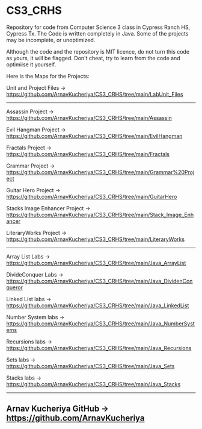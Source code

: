# CS3_CRHS
Repository for code from Computer Science 3 class in Cypress Ranch HS, Cypress Tx.
The Code is written completely in Java. 
Some of the projects may be incomplete, or unoptimized.

Although the code and the repository is MIT licence, do not turn this code as yours, it will be flagged. Don't cheat, try to learn from the code and optimiise it yourself.

Here is the Maps for the Projects:

Unit and Project Files -> https://github.com/ArnavKucheriya/CS3_CRHS/tree/main/LabUnit_Files

--------------------------------------------------------------------------------------------------------------------------------------------------------------------

Assassin Project -> https://github.com/ArnavKucheriya/CS3_CRHS/tree/main/Assassin 

Evil Hangman Project -> https://github.com/ArnavKucheriya/CS3_CRHS/tree/main/EvilHangman 

Fractals Project -> https://github.com/ArnavKucheriya/CS3_CRHS/tree/main/Fractals 

Grammar Project -> https://github.com/ArnavKucheriya/CS3_CRHS/tree/main/Grammar%20Project 

Guitar Hero Project -> https://github.com/ArnavKucheriya/CS3_CRHS/tree/main/GuitarHero 

Stacks Image Enhancer Project -> https://github.com/ArnavKucheriya/CS3_CRHS/tree/main/Stack_Image_Enhancer 

LiteraryWorks Project -> https://github.com/ArnavKucheriya/CS3_CRHS/tree/main/LiteraryWorks 
 
--------------------------------------------------------------------------------------------------------------------------------------------------------------------
 
Array List Labs -> https://github.com/ArnavKucheriya/CS3_CRHS/tree/main/Java_ArrayList 

DivideConquer Labs -> https://github.com/ArnavKucheriya/CS3_CRHS/tree/main/Java_DividenConqueror 

Linked List labs -> https://github.com/ArnavKucheriya/CS3_CRHS/tree/main/Java_LinkedList 

Number System labs -> https://github.com/ArnavKucheriya/CS3_CRHS/tree/main/Java_NumberSystems 

Recursions labs -> https://github.com/ArnavKucheriya/CS3_CRHS/tree/main/Java_Recursions 

Sets labs -> https://github.com/ArnavKucheriya/CS3_CRHS/tree/main/Java_Sets 

Stacks labs -> https://github.com/ArnavKucheriya/CS3_CRHS/tree/main/Java_Stacks 

--------------------------------------------------------------------------------------------------------------------------------------------------------------------

Arnav Kucheriya GitHub -> https://github.com/ArnavKucheriya
--------------------------------------------------------------------------------------------------------------------------------------------------------------------
